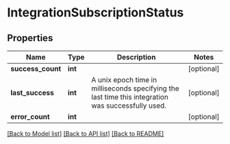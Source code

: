 # IntegrationSubscriptionStatus

## Properties
Name | Type | Description | Notes
------------ | ------------- | ------------- | -------------
**success_count** | **int** |  | [optional] 
**last_success** | **int** | A unix epoch time in milliseconds specifying the last time this integration was successfully used. | [optional] 
**error_count** | **int** |  | [optional] 

[[Back to Model list]](../README.md#documentation-for-models) [[Back to API list]](../README.md#documentation-for-api-endpoints) [[Back to README]](../README.md)


